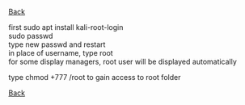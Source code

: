 [Back](..)

first sudo apt install kali-root-login\
sudo passwd\
type new passwd and restart\
in place of username, type root\
for some display managers, root user will be displayed automatically

type chmod +777 /root to gain access to root folder

[Back](..)